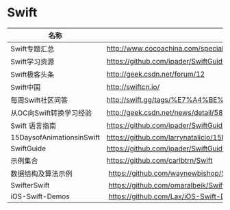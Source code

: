# Swift

名称 | 地址 
----- | ----- 
Swift专题汇总 |  <http://www.cocoachina.com/special/swift/> 
Swift学习资源 |  <https://github.com/ipader/SwiftGuide> 
Swift极客头条 |  <http://geek.csdn.net/forum/12> 
Swift中国 |  <http://swiftcn.io/> 
每周Swift社区问答 |  <http://swift.gg/tags/%E7%A4%BE%E5%8C%BA%E9%97%AE%E7%AD%94/> 
从OC向Swift转换学习经验 |  <http://geek.csdn.net/news/detail/58094> 
Swift 语言指南 |  <https://github.com/ipader/SwiftGuide> 
15DaysofAnimationsinSwift |  <https://github.com/larrynatalicio/15DaysofAnimationsinSwift> 
SwiftGuide |  <https://github.com/ipader/SwiftGuide> 
示例集合 |  <https://github.com/carlbtrn/Swift> 
数据结构及算法示例 |  <https://github.com/waynewbishop/SwiftStructures> 
SwifterSwift |  <https://github.com/omaralbeik/SwifterSwift> 
iOS-Swift-Demos |  <https://github.com/Lax/iOS-Swift-Demos> 
